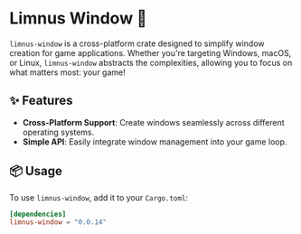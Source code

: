 # Limnus Window 🧱

`limnus-window` is a cross-platform crate designed to simplify window creation for game applications.
Whether you're targeting Windows, macOS, or Linux, `limnus-window` abstracts the complexities,
allowing you to focus on what matters most: your game!

## ✨ Features

- **Cross-Platform Support**: Create windows seamlessly across different operating systems.
- **Simple API**: Easily integrate window management into your game loop.

## 📦 Usage

To use `limnus-window`, add it to your `Cargo.toml`:

```toml
[dependencies]
limnus-window = "0.0.14"
```
